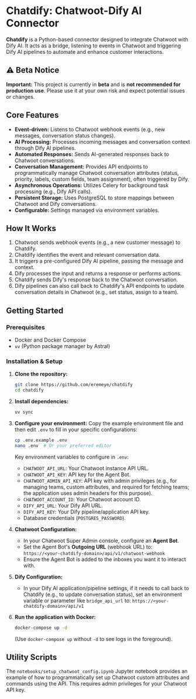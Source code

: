 # Chatdify: Chatwoot-Dify AI Connector

**Chatdify** is a Python-based connector designed to integrate Chatwoot with Dify AI. It acts as a bridge, listening to events in Chatwoot and triggering Dify AI pipelines to automate and enhance customer interactions.

## ⚠️ Beta Notice

**Important:** This project is currently in **beta** and is **not recommended for production use**. Please use it at your own risk and expect potential issues or changes.

## Core Features

*   **Event-driven:** Listens to Chatwoot webhook events (e.g., new messages, conversation status changes).
*   **AI Processing:** Processes incoming messages and conversation context through Dify AI pipelines.
*   **Automated Responses:** Sends AI-generated responses back to Chatwoot conversations.
*   **Conversation Management:** Provides API endpoints to programmatically manage Chatwoot conversation attributes (status, priority, labels, custom fields, team assignment), often triggered by Dify.
*   **Asynchronous Operations:** Utilizes Celery for background task processing (e.g., Dify API calls).
*   **Persistent Storage:** Uses PostgreSQL to store mappings between Chatwoot and Dify conversations.
*   **Configurable:** Settings managed via environment variables.

## How It Works

1.  Chatwoot sends webhook events (e.g., a new customer message) to Chatdify.
2.  Chatdify identifies the event and relevant conversation data.
3.  It triggers a pre-configured Dify AI pipeline, passing the message and context.
4.  Dify processes the input and returns a response or performs actions.
5.  Chatdify sends Dify's response back to the Chatwoot conversation.
6.  Dify pipelines can also call back to Chatdify's API endpoints to update conversation details in Chatwoot (e.g., set status, assign to a team).

## Getting Started

### Prerequisites

*   Docker and Docker Compose
*   `uv` (Python package manager by Astral)

### Installation & Setup

1.  **Clone the repository:**
    ```bash
    git clone https://github.com/eremeye/chatdify
    cd chatdify
    ```

2.  **Install dependencies:**
    ```bash
    uv sync
    ```

3.  **Configure your environment:**
    Copy the example environment file and then edit `.env` to fill in your specific configurations:
    ```bash
    cp .env.example .env
    nano .env  # Or your preferred editor
    ```
    Key environment variables to configure in `.env`:
    *   `CHATWOOT_API_URL`: Your Chatwoot instance API URL.
    *   `CHATWOOT_API_KEY`: API key for the Agent Bot.
    *   `CHATWOOT_ADMIN_API_KEY`: API key with admin privileges (e.g., for managing teams, custom attributes, and required for fetching teams; the application uses admin headers for this purpose).
    *   `CHATWOOT_ACCOUNT_ID`: Your Chatwoot account ID.
    *   `DIFY_API_URL`: Your Dify API URL.
    *   `DIFY_API_KEY`: Your Dify pipeline/application API key.
    *   Database credentials (`POSTGRES_PASSWORD`).

4.  **Chatwoot Configuration:**
    *   In your Chatwoot Super Admin console, configure an **Agent Bot**.
    *   Set the Agent Bot's **Outgoing URL** (webhook URL) to:
        `https://<your-chatdify-domain>/api/v1/chatwoot-webhook`
    *   Ensure the Agent Bot is added to the inboxes you want it to interact with.

5.  **Dify Configuration:**
    *   In your Dify AI application/pipeline settings, if it needs to call back to Chatdify (e.g., to update conversation status), set an environment variable or parameter like `bridge_api_url` to:
        `https://<your-chatdify-domain>/api/v1`

6.  **Run the application with Docker:**
    ```bash
    docker-compose up -d
    ```
    (Use `docker-compose up` without `-d` to see logs in the foreground).

## Utility Scripts

The `notebooks/setup_chatwoot_config.ipynb` Jupyter notebook provides an example of how to programmatically set up Chatwoot custom attributes and commands using the API. This requires admin privileges for your Chatwoot API key.
